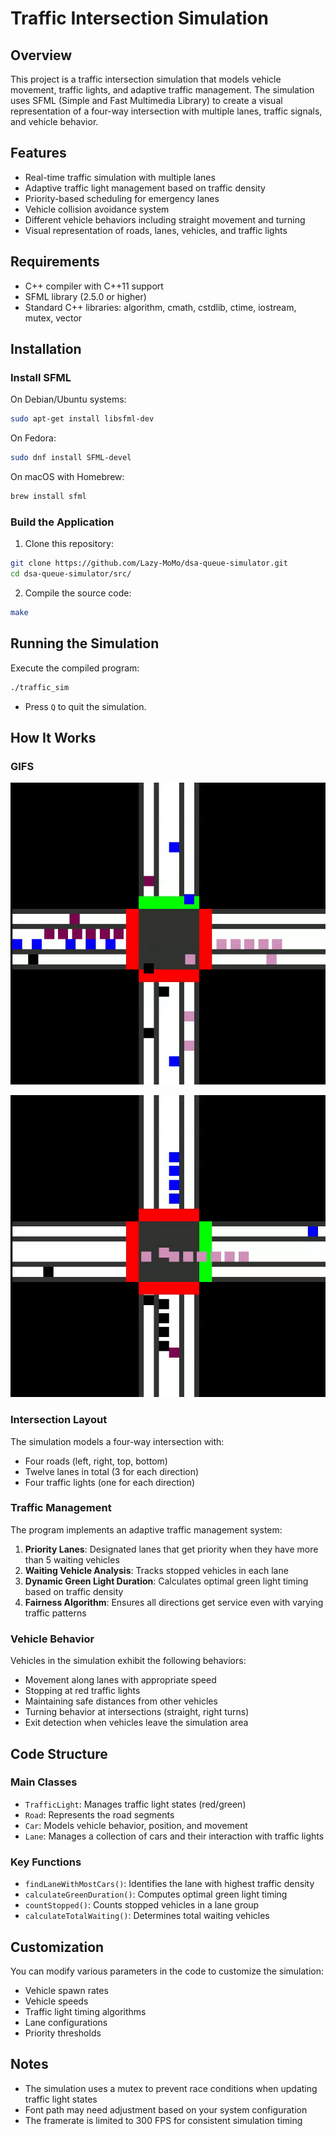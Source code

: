 # Traffic Intersection Simulation

## Overview

This project is a traffic intersection simulation that models vehicle movement, traffic lights, and adaptive traffic management. The simulation uses SFML (Simple and Fast Multimedia Library) to create a visual representation of a four-way intersection with multiple lanes, traffic signals, and vehicle behavior.

## Features

- Real-time traffic simulation with multiple lanes
- Adaptive traffic light management based on traffic density
- Priority-based scheduling for emergency lanes
- Vehicle collision avoidance system
- Different vehicle behaviors including straight movement and turning
- Visual representation of roads, lanes, vehicles, and traffic lights

## Requirements

- C++ compiler with C++11 support
- SFML library (2.5.0 or higher)
- Standard C++ libraries: algorithm, cmath, cstdlib, ctime, iostream, mutex, vector

## Installation

### Install SFML

On Debian/Ubuntu systems:

```bash
sudo apt-get install libsfml-dev
```

On Fedora:

```bash
sudo dnf install SFML-devel
```

On macOS with Homebrew:

```bash
brew install sfml
```

### Build the Application

1. Clone this repository:

```bash
git clone https://github.com/Lazy-MoMo/dsa-queue-simulator.git
cd dsa-queue-simulator/src/
```

2. Compile the source code:

```bash
make
```

## Running the Simulation

Execute the compiled program:

```bash
./traffic_sim
```

- Press `Q` to quit the simulation.

## How It Works

### GIFS

![](gifs/gif1.gif)

![](gifs/gif2.gif)

### Intersection Layout

The simulation models a four-way intersection with:

- Four roads (left, right, top, bottom)
- Twelve lanes in total (3 for each direction)
- Four traffic lights (one for each direction)

### Traffic Management

The program implements an adaptive traffic management system:

1. **Priority Lanes**: Designated lanes that get priority when they have more than 5 waiting vehicles
2. **Waiting Vehicle Analysis**: Tracks stopped vehicles in each lane
3. **Dynamic Green Light Duration**: Calculates optimal green light timing based on traffic density
4. **Fairness Algorithm**: Ensures all directions get service even with varying traffic patterns

### Vehicle Behavior

Vehicles in the simulation exhibit the following behaviors:

- Movement along lanes with appropriate speed
- Stopping at red traffic lights
- Maintaining safe distances from other vehicles
- Turning behavior at intersections (straight, right turns)
- Exit detection when vehicles leave the simulation area

## Code Structure

### Main Classes

- `TrafficLight`: Manages traffic light states (red/green)
- `Road`: Represents the road segments
- `Car`: Models vehicle behavior, position, and movement
- `Lane`: Manages a collection of cars and their interaction with traffic lights

### Key Functions

- `findLaneWithMostCars()`: Identifies the lane with highest traffic density
- `calculateGreenDuration()`: Computes optimal green light timing
- `countStopped()`: Counts stopped vehicles in a lane group
- `calculateTotalWaiting()`: Determines total waiting vehicles

## Customization

You can modify various parameters in the code to customize the simulation:

- Vehicle spawn rates
- Vehicle speeds
- Traffic light timing algorithms
- Lane configurations
- Priority thresholds

## Notes

- The simulation uses a mutex to prevent race conditions when updating traffic light states
- Font path may need adjustment based on your system configuration
- The framerate is limited to 300 FPS for consistent simulation timing
